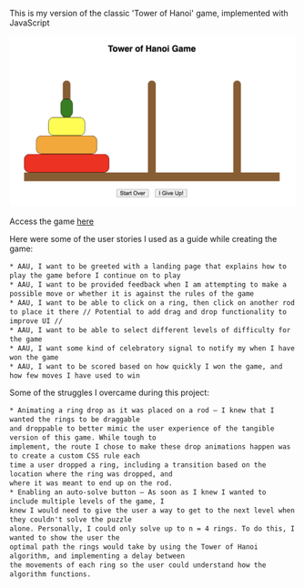 This is my version of the classic 'Tower of Hanoi' game, implemented with JavaScript

![image](img/game-shot.png)

Access the game [here](esaltzm.github.io/tower-of-hanoi)

Here were some of the user stories I used as a guide while creating the game:

    * AAU, I want to be greeted with a landing page that explains how to play the game before I continue on to play
    * AAU, I want to be provided feedback when I am attempting to make a possible move or whether it is against the rules of the game
    * AAU, I want to be able to click on a ring, then click on another rod to place it there // Potential to add drag and drop functionality to improve UI //
    * AAU, I want to be able to select different levels of difficulty for the game
    * AAU, I want some kind of celebratory signal to notify my when I have won the game
    * AAU, I want to be scored based on how quickly I won the game, and how few moves I have used to win

Some of the struggles I overcame during this project:

    * Animating a ring drop as it was placed on a rod — I knew that I wanted the rings to be draggable
    and droppable to better mimic the user experience of the tangible version of this game. While tough to
    implement, the route I chose to make these drop animations happen was to create a custom CSS rule each
    time a user dropped a ring, including a transition based on the location where the ring was dropped, and
    where it was meant to end up on the rod.
    * Enabling an auto-solve button — As soon as I knew I wanted to include multiple levels of the game, I
    knew I would need to give the user a way to get to the next level when they couldn't solve the puzzle
    alone. Personally, I could only solve up to n = 4 rings. To do this, I wanted to show the user the
    optimal path the rings would take by using the Tower of Hanoi algorithm, and implementing a delay between
    the movements of each ring so the user could understand how the algorithm functions. 